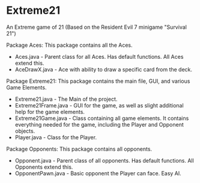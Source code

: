 # Extreme21
An Extreme game of 21 (Based on the Resident Evil 7 minigame "Survival 21")

Package Aces:
This package contains all the Aces.
- Aces.java - Parent class for all Aces. Has default functions. All Aces extend this.
- AceDrawX.java - Ace with ability to draw a specific card from the deck.

Package Extreme21:
This package contains the main file, GUI, and various Game Elements.
- Extreme21.java - The Main of the project.
- Extreme21Frame.java - GUI for the game, as well as slight additional help for the game elements.
- Extreme21Game.java - Class containing all game elements. It contains everything needed for the game, including the Player and Opponent objects.
- Player.java - Class for the Player.

Package Opponents:
This package contains all opponents.
- Opponent.java - Parent class of all opponents. Has default functions. All Opponents extend this.
- OpponentPawn.java - Basic opponent the Player can face. Easy AI. 
